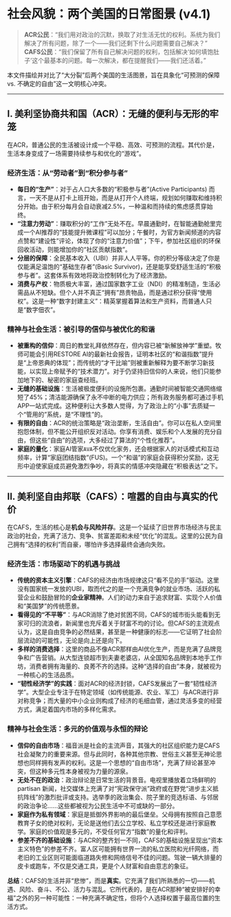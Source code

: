 # 社会风貌：两个美国的日常图景 (v4.1)

> **ACR公民**：“我们用对政治的沉默，换取了对生活无忧的权利。系统为我们解决了所有问题，除了一个——我们还剩下什么问题需要自己解决？”
> **CAFS公民**：“我们保留了所有自己解决问题的权利，包括解决‘如何填饱肚子’这个最基本的问题。每一次解决，都在提醒我们——我们还活着。”

本文件描绘并对比了“大分裂”后两个美国的生活图景，旨在具象化“可预测的保障 vs. 不确定的自由”这一文明核心冲突。

---

## I. 美利坚协商共和国（ACR）：无缝的便利与无形的牢笼

在ACR，普通公民的生活被设计成一个平稳、高效、可预测的流程。其代价是，生活本身变成了一场需要持续参与和优化的“游戏”。

### **经济生活：从“劳动者”到“积分参与者”**

* **每日的“生产”**：对于占人口大多数的“积极参与者”(Active Participants) 而言，一天不是从打卡上班开始，而是从打开个人终端，规划如何赚取和维持积分开始。由于积分每月会自动衰减2.5%，一种温和而持续的焦虑感贯穿始终。
* **“注意力劳动”**：赚取积分的“工作”无处不在。早晨通勤时，在智能通勤舱里完成一个AI推荐的“技能提升微课程”可以加分；午餐时，为官方新闻频道的内容点赞和“建设性”评论，体现了你的“注意力价值”；下午，参加社区组织的环保回收活动，则能增加你的“社区贡献指数”。
* **分层的保障**：全民基本收入（UBI）并非人人平等。你的积分等级决定了你是仅能满足温饱的“基础生存者”(Basic Survivor)，还是能享受舒适生活的“积极参与者”。这套体系有效地将政治控制转化为了经济激励。
* **消费与产权**：物质极大丰富，通过国家数字工业（NDI）的精准制造，生活必需品从不短缺。但个人并不真正“拥有”昂贵物品，而是通过积分获得“使用权”。这是一种“数字封建主义”：精英掌握着算法和生产资料，而普通人只是“数字佃农”。

### **精神与社会生活：被引导的信仰与被优化的和谐**

* **被重构的信仰**：周日的教堂礼拜依然存在，但内容已被“新解放神学”重塑。牧师可能会引用RESTORE AI的最新社会报告，证明本社区的“和谐指数”提升是“上帝恩典的体现”；而传统的“才干比喻”则被重新解释为要不断学习新技能，以实现上帝赋予的“技术潜力”。对于仍坚持旧信仰的人来说，他们只能参加地下的、秘密的家庭查经班。
* **无缝的基础设施**：生活被极度便利的设施所包裹。通勤时间被智能交通网络缩短了45%；清洁能源确保了永不中断的电力供应；所有政务服务都可通过手机APP一站式完成。这种便利让大多数人觉得，为了政治上的“小事”去质疑一个“管用的”系统，是“不理性”的。
* **有限的自由**：ACR的统治策略是“政治垄断，生活自由”。你可以在私人空间里抱怨体制，但不能公开组织反对活动。你享有消费、娱乐和个人发展的充分自由，但这些“自由”的选项，大多经过了算法的“个性化推荐”。
* **家庭的量化**：家庭AI管家`AVA`不仅优化家务，还会根据家人的对话模式和互动频率，计算“家庭团结指数”(FUS)。一个“和谐”的家庭会获得积分奖励，这无形中迫使家庭成员避免激烈争吵，将真实的情感冲突隐藏在“积极表达”之下。

---

## **II. 美利坚自由邦联（CAFS）：喧嚣的自由与真实的代价**

在CAFS，生活的核心是**机会与风险并存**。这是一个延续了旧世界市场经济与民主政治的社会，充满了活力、竞争、贫富差距和未经“优化”的混乱。这里的公民为自己拥有“选择的权利”而自豪，哪怕许多选择最终会通向失败。

### **经济生活：市场驱动下的机遇与挑战**

* **传统的资本主义引擎**：CAFS的经济由市场规律这只“看不见的手”驱动。这里没有国家统一发放的UBI，取而代之的是一个充满竞争的就业市场、活跃的私营企业和鼓励冒险的**企业家精神**。人们的动力来自于追求财富、实现个人价值和“美国梦”的传统愿景。
* **看得见的“不平等”**：与ACR消除了绝对贫困不同，CAFS的城市街头能看到无家可归的流浪者，新闻里也充斥着关于财富不均的讨论。但CAFS的主流观点认为，这是自由竞争的必然结果，甚至是一种健康的标志——它证明了社会阶层流动的可能性，无论是向上还是向下。
* **多样的消费选择**：这里的商品不像ACR那样由AI优化生产，而是充满了品牌竞争和广告营销。从大型连锁超市到夫妻老婆店，从全国知名品牌到本地手工作坊，消费者拥有海量的、良莠不齐的选择。这种“选择的自由”本身，就被视为一种核心的生活品质。
* **“韧性经济学”的实践**：面对ACR的经济封锁，CAFS发展出了一套“韧性经济学”。大型企业专注于在特定领域（如传统能源、农业、军工）与ACR进行非对称竞争；而大量的中小企业则构成了经济的毛细血管，通过灵活多变的经营方式，满足着国内市场的多样化需求。

### **精神与社会生活：多元的价值观与永恒的辩论**

* **信仰的自由市场**：福音派是社会的主流声音，其强大的社区组织能力是CAFS社会凝聚力的重要来源。但与此同时，各种其他宗教、世俗主义甚至无神论思想也同样拥有发声的权利。这是一个思想的“自由市场”，充满了辩论甚至冲突，但这种多元性本身被视为力量的源泉。
* **无处不在的政治**：政治辩论是日常生活的背景音。电视里播放着立场鲜明的 partisan 新闻，社交媒体上充满了对“宪政保守派”政府或在野党“进步主义抵抗阵线”的激烈批评或支持。选举季的政治集会、院子里的竞选标语、与邻居的政治争论……这些都被视为公民生活中不可或缺的一部分。
* **家庭作为私有领域**：家庭是抵御外界影响的最后堡垒。父母拥有按照自己意愿教育子女的绝对权利，无论是送他们去公立学校、私立学校还是进行家庭教学。家庭的价值观是多元的，不受任何官方“指数”的量化和评判。
* **参差不齐的基础设施**：与ACR的整齐划一不同，CAFS的基础设施呈现出“资本主义特色”的参差不齐。富人区可能拥有世界一流的私立医院和光纤网络，而老旧的工业区则可能面临道路失修和网络信号不佳的问题。驾驶一辆大排量的皮卡或跑车，不仅是交通工具，更是个人财富和自由意志的象征。

**总结**：CAFS的生活并非“悲惨”，而是**真实**。它充满了我们所熟悉的一切——机遇、风险、奋斗、不公、活力与混乱。它所代表的，是在ACR那种“被安排好的幸福”之外的另一种可能性：一种充满不确定性，但将个人选择权置于最高位置的生活方式。